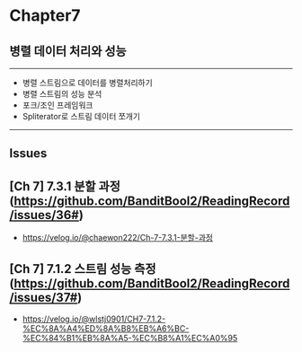 # Chapter7
## 병렬 데이터 처리와 성능

---
- 병렬 스트림으로 데이터를 병렬처리하기
- 병렬 스트림의 성능 분석
- 포크/조인 프레임워크
- Spliterator로 스트림 데이터 쪼개기
---

## Issues
## [Ch 7] 7.3.1 분할 과정 (https://github.com/BanditBool2/ReadingRecord/issues/36#)
- https://velog.io/@chaewon222/Ch-7-7.3.1-분할-과정

## [Ch 7] 7.1.2 스트림 성능 측정 (https://github.com/BanditBool2/ReadingRecord/issues/37#)
- https://velog.io/@wlstj0901/CH7-7.1.2-%EC%8A%A4%ED%8A%B8%EB%A6%BC-%EC%84%B1%EB%8A%A5-%EC%B8%A1%EC%A0%95
